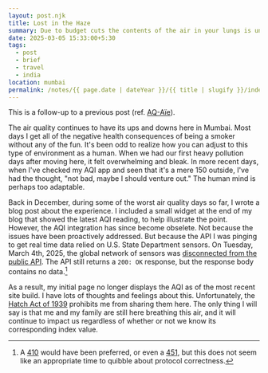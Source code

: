 ```yaml
---
layout: post.njk
title: Lost in the Haze
summary: Due to budget cuts the contents of the air in your lungs is unknown.
date: 2025-03-05 15:33:00+5:30
tags:
  - post
  - brief
  - travel
  - india
location: mumbai
permalink: /notes/{{ page.date | dateYear }}/{{ title | slugify }}/index.html
---
```


This is a follow-up to a previous post (ref. [AQ-Aïe](/notes/2024/aq-aie/)).

The air quality continues to have its ups and downs here in Mumbai. Most days I get all of the negative health consequences of being a smoker without any of the fun. It's been odd to realize how you can adjust to this type of environment as a human. When we had our first heavy pollution days after moving here, it felt overwhelming and bleak. In more recent days, when I've checked my AQI app and seen that it's a mere 150 outside, I've had the thought, "not bad, maybe I should venture out." The human mind is perhaps too adaptable.

Back in December, during some of the worst air quality days so far, I wrote a blog post about the experience. I included a small widget at the end of my blog that showed the latest AQI reading, to help illustrate the point. However, the AQI integration has since become obselete. Not because the issues have been proactively addressed. But because the API I was pinging to get real time data relied on U.S. State Department sensors. On Tuesday, March 4th, 2025, the global network of sensors was [disconnected from the public API](https://www.france24.com/en/live-news/20250305-us-embassies-end-pollution-data-popular-in-china-and-india). The API still returns a `200: OK` response, but the response body contains no data.[^1]

As a result, my initial page no longer displays the AQI as of the most recent site build. I have lots of thoughts and feelings about this. Unfortunately, the [Hatch Act of 1939](https://osc.gov/Services/Pages/HatchAct-Federal.aspx#tabGroup31|tabGroup12) prohibits me from sharing them here. The only thing I will say is that me and my family are still here breathing this air, and it will continue to impact us regardless of whether or not we know its corresponding index value.

[^1]: A [410](https://http.cat/status/410) would have been preferred, or even a [451](https://http.cat/status/451), but this does not seem like an appropriate time to quibble about protocol correctness.
